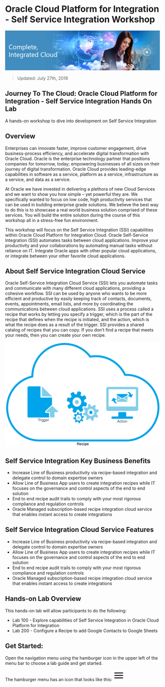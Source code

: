 # Oracle Cloud Platform for Integration - Self Service Integration Workshop

![](images/j2c-logo.png)

> Updated: July 27th, 2018

## Journey To The Cloud: Oracle Cloud Platform for Integration - Self Service Integration Hands On Lab
A hands-on workshop to dive into development on Self Service Integration

## Overview
Enterprises can innovate faster, improve customer engagement, drive business-process efficiency, and accelerate digital transformation with Oracle Cloud. Oracle is the enterprise technology partner that positions companies for tomorrow, today; empowering businesses of all sizes on their journey of digital transformation. Oracle Cloud provides leading-edge capabilities in software as a service, platform as a service, infrastructure as a service, and data as a service.

At Oracle we have invested in delivering a plethora of new Cloud Services and we want to show you how simple – yet powerful they are. We specifically wanted to focus on low code, high productivity services that can be used in building enterprise grade solutions. We believe the best way to do this is to showcase a real world business solution comprised of these services. You will build the entire solution during the course of this workshop all in a stress-free fun environment. 

This workshop will focus on the Self Service Integration (SSI) capabilities within Oracle Cloud Platform for Integration Cloud.  Oracle Self-Service Integration (SSI) automates tasks between cloud applications. Improve your productivity and your collaborations by automating manual tasks without reliance on IT. Integrate Oracle apps with other popular cloud applications, or integrate between your other favorite cloud applications.


## About Self Service Integration Cloud Service

Oracle Self-Service Integration Cloud Service (SSI) lets you automate tasks and communicate with many different cloud applications, providing a cohesive workflow. SSI can be used by anyone who wants to be more efficient and productive by easily keeping track of contacts, documents, events, appointments, email lists, and more by coordinating the communications between cloud applications. SSI uses a process called a recipe that works by letting you specify a trigger, which is the part of the recipe that defines when the recipe is initiated, and the action, which is what the recipe does as a result of the trigger. SSI provides a shared catalog of recipes that you can copy. If you don’t find a recipe that meets your needs, then you can create your own recipe. 

![](images/ossaug_ap_001.png)

## Self Service Integration Key Business Benefits

- Increase Line of Business productivity via recipe-based integration and delegate control to domain expertise owners
- Allow Line of Business App users to create integration recipes while IT focuses on the governance and control aspects of the end to end solution
- End to end recipe audit trails to comply with your most rigorous compliance and regulation controls
- Oracle Managed subscription-based recipe integration cloud service that enables instant access to create integrations

## Self Service Integration Cloud Service Features

- Increase Line of Business productivity via recipe-based integration and delegate control to domain expertise owners
- Allow Line of Business App users to create integration recipes while IT focuses on the governance and control aspects of the end to end solution
- End to end recipe audit trails to comply with your most rigorous compliance and regulation controls
- Oracle Managed subscription-based recipe integration cloud service that enables instant access to create integrations

## Hands-on Lab Overview

This hands-on lab will allow participants to do the following:
- Lab 100 - Explore capabilities of Self Service Integration in Oracle Cloud Platform for Integration
- Lab 200 - Configure a Recipe to add Google Contacts to Google Sheets


## Get Started: 
Open the navigation menu using the hamburger icon in the upper left of the menu bar to choose a lab guide and get started.

The hamburger menu has an icon that looks like this: <img src="images/menu.svg">
